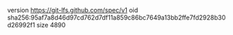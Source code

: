 version https://git-lfs.github.com/spec/v1
oid sha256:95af7a8d46d97cd762d7df11a859c86bc7649a13bb2ffe7fd2928b30d26992f1
size 4890

